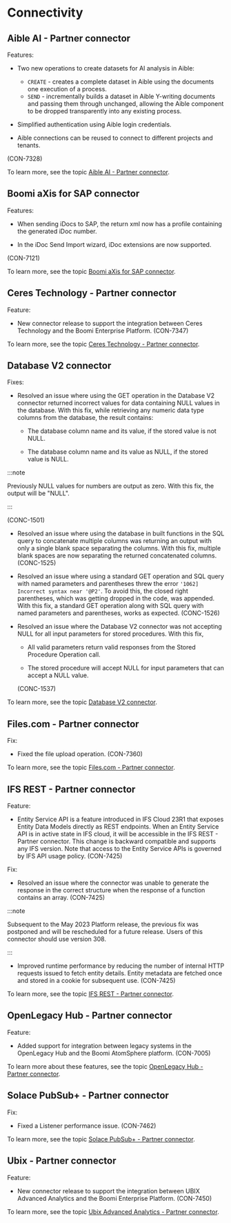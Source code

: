 # Connectivity 

<head>
  <meta name="guidename" content="Release Notes"/>
  <meta name="context" content="GUID-38e97d1a-d1ba-4093-ba5b-aa0809ecfce1"/>
</head>





## Aible AI - Partner connector

Features:

-   Two new operations to create datasets for AI analysis in Aible:

    -   `CREATE` - creates a complete dataset in Aible using the documents one execution of a process.
    -   `SEND` - incrementally builds a dataset in Aible Y-writing documents and passing them through unchanged, allowing the Aible component to be dropped transparently into any existing process.
-   Simplified authentication using Aible login credentials.
-   Aible connections can be reused to connect to different projects and tenants.

\(CON-7328\)



To learn more, see the topic [Aible AI - Partner connector](/docs/Atomsphere/Integration/Connectors/int-Aible_connector_b2c80ebe-82f6-4130-b9ad-10b5183e0da3.md).

## Boomi aXis for SAP connector 

Features:

-   When sending iDocs to SAP, the return xml now has a profile containing the generated iDoc number.



-   In the iDoc Send Import wizard, iDoc extensions are now supported.






\(CON-7121\)

To learn more, see the topic [Boomi aXis for SAP connector](/docs/Atomsphere/Integration/Connectors/int-SAP_Axis_connector_d3188761-2073-49f6-81e3-a4062cec171e.md).

## Ceres Technology - Partner connector 

Feature:

-   New connector release to support the integration between Ceres Technology and the Boomi Enterprise Platform. \(CON-7347\)





To learn more, see the topic [Ceres Technology - Partner connector](/docs/Atomsphere/Integration/Connectors/r-atm-Ceres_Tech_connector_5a328f60-ba7e-4f63-8041-58527fb5212f.md).

## Database V2 connector 

Fixes:

-   Resolved an issue where using the GET operation in the Database V2 connector returned incorrect values for data containing NULL values in the database. With this fix, while retrieving any numeric data type columns from the database, the result contains:

    -   The database column name and its value, if the stored value is not NULL.

    -   The database column name and its value as NULL, if the stored value is NULL.

:::note

Previously NULL values for numbers are output as zero. With this fix, the output will be "NULL".

:::

 \(CONC-1501\)

 



-   Resolved an issue where using the database in built functions in the SQL query to concatenate multiple columns was returning an output with only a single blank space separating the columns. With this fix, multiple blank spaces are now separating the returned concatenated columns. \(CONC-1525\)





-   Resolved an issue where using a standard GET operation and SQL query with named parameters and parentheses threw the error `'1062] Incorrect syntax near '@P2'`. To avoid this, the closed right parentheses, which was getting dropped in the code, was appended. With this fix, a standard GET operation along with SQL query with named parameters and parentheses, works as expected. \(CONC-1526\)




-   Resolved an issue where the Database V2 connector was not accepting NULL for all input parameters for stored procedures. With this fix,

    -   All valid parameters return valid responses from the Stored Procedure Operation call.

    -   The stored procedure will accept NULL for input parameters that can accept a NULL value.

    \(CONC-1537\)

    



To learn more, see the topic [Database V2 connector](/docs/Atomsphere/Integration/Connectors/int-Database_V2_connector_7b04dbdd-ef36-4a2f-b6ff-b038b3f60ff2.mdx).

## Files.com - Partner connector 

Fix:

-   Fixed the file upload operation. \(CON-7360\)




To learn more, see the topic [Files.com - Partner connector](/docs/Atomsphere/Integration/Connectors/r-atm-Files_connector_233ee8d5-7738-4ed7-86a1-37c85563592c.md).

## IFS REST - Partner connector 

Feature:

-  Entity Service API is a feature introduced in IFS Cloud 23R1 that exposes Entity Data Models directly as REST endpoints. When an Entity Service API is in active state in IFS cloud, it will be accessible in the IFS REST - Partner connector. This change is backward compatible and supports any IFS version. Note that access to the Entity Service APIs is governed by IFS API usage policy. (CON-7425)


Fix:

-   Resolved an issue where the connector was unable to generate the response in the correct structure when the response of a function contains an array. \(CON-7425\)

:::note

Subsequent to the May 2023 Platform release, the previous fix was postponed and will be rescheduled for a future release. Users of this connector should use version 308.

:::




-   Improved runtime performance by reducing the number of internal HTTP requests issued to fetch entity details. Entity metadata are fetched once and stored in a cookie for subsequent use. \(CON-7425\)


To learn more, see the topic [IFS REST - Partner connector](/docs/Atomsphere/Integration/Connectors/int-IFS_REST_Connector_e7e1c825-992f-42f8-a41d-f29f8b4992ea.md).

## OpenLegacy Hub - Partner connector 
Feature:

-   Added support for integration between legacy systems in the OpenLegacy Hub and the Boomi AtomSphere platform. \(CON-7005\)




To learn more about these features, see the topic [OpenLegacy Hub - Partner connector](/docs/Atomsphere/Integration/Connectors/OpenLegacy_connector_39974818-86c9-46b9-a76d-9481b436d674.mdx).

## Solace PubSub+ - Partner connector 

Fix:

-   Fixed a Listener performance issue. \(CON-7462\)





To learn more, see the topic [Solace PubSub+ - Partner connector](/docs/Atomsphere/Integration/Connectors/int-Solace_PubSub_connector_b38dbd64-539a-40f5-854b-1efd40b4477d.md).

## Ubix - Partner connector 
Feature:

-   New connector release to support the integration between UBIX Advanced Analytics and the Boomi Enterprise Platform. \(CON-7450\)





To learn more, see the topic [Ubix Advanced Analytics - Partner connector](/docs/Atomsphere/Integration/Connectors/int-Ubix_connector_ccb8007a-f4ab-44ea-985b-8d82bbc26c5a.mdx).


